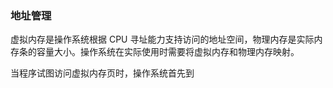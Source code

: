 ### 地址管理

虚拟内存是操作系统根据 CPU 寻址能力支持访问的地址空间，物理内存是实际内存条的容量大小。操作系统在实际使用时需要将虚拟内存和物理内存映射。

当程序试图访问虚拟内存页时，操作系统首先到

```seq

```

